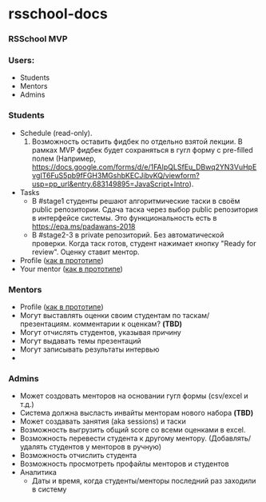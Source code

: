 # rsschool-docs

### RSSchool MVP

### Users:
  - Students  
  - Mentors
  - Admins

### Students
  - Schedule (read-only). 
      1) Возможность оставить фидбек по отдельно взятой лекции. В рамках MVP фидбек будет сохраняться в гугл форму c pre-filled полем (Например, https://docs.google.com/forms/d/e/1FAIpQLSfEu_DBwq2YN3VuHpEvgIT6FuS5pb9fFGH3MGshbKECJibvKQ/viewform?usp=pp_url&entry.683149895=JavaScript+Intro).
  - Tasks
    - В #stage1 студенты решают алгоритмические таски в своём public репозитории. Сдача таска через выбор public репозитория в интерфейсе системы. Это функциональность есть в https://epa.ms/padawans-2018
    - В #stage2-3 в private репозиторий. Без автоматической проверки. Когда таск готов, студент нажимает кнопку "Ready for review". Оценку ставит ментор.
   - Profile ([как в прототипе](https://sonejka.github.io/rs-kittens/dist/student-profile.html))
   - Your mentor ([как в прототипе](https://sonejka.github.io/rs-kittens/dist/student-mentor.html))
   
    
### Mentors
  - Profile ([как в прототипе](https://sonejka.github.io/rs-kittens/dist/mentor-profile.html))
  - Могут выставлять оценки своим студентам по таскам/презентациям. комментарии к оценкам? **(TBD)**
  - Могут отчислять студентов, указывая причину
  - Могут выдавать темы презентаций
  - Могут записывать результаты интервью
  - 
  
### Admins
 - Может создовать менторов на основании гугл формы (csv/excel и т.д.)
 - Система должна высласть инвайты менторам нового набора **(TBD)**
 - Может создавать занятия (aka  sessions) и таски
 - Возможность выгрузить общий score со всеми оценками в excel. 
 - Возможность перевести студента к другому ментору. (Добавлять/удалять студентов у менторов в ручную)
 - Возможность отчислить студента
 - Возможность просмотреть профайлы менторов и студентов
 - Аналитика 
    - Даты и время, когда студенты/менторы последний раз заходили в систему
